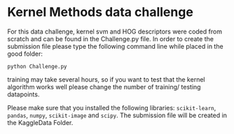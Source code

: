 # Kernel Methods data challenge

For this data challenge, kernel svm and HOG descriptors were coded from scratch and can be found in the Challenge.py file.
In order to create the submission file please type the following command line while placed in the good folder:

``
python Challenge.py
``

training may take several hours, so if you want to test that the kernel algorithm works well please change the number of training/ testing datapoints.

Please make sure that you installed the following libraries: ``scikit-learn``, ``pandas``, ``numpy``, ``scikit-image`` and ``scipy``.
The submission file will be created in the KaggleData Folder.
